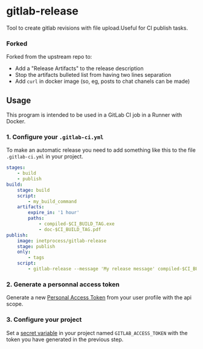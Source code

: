 gitlab-release
====
Tool to create gitlab revisions with file upload.Useful for CI publish tasks.


### Forked 

Forked from the upstream repo to:

* Add a "Release Artifacts" to the release description
* Stop the artifacts bulleted list from having two lines separation
* Add `curl` in docker image (so, eg, posts to chat chanels can be made)

Usage
----
This program is intended to be used in a GitLab CI job in a Runner with Docker.

### 1. Configure your `.gitlab-ci.yml`
To make an automatic release you need to add something like this to the file `.gitlab-ci.yml` in your project.

```yaml
stages:
    - build
    - publish
build:
    stage: build
    script:
        - my_build_command
    artifacts:
        expire_in: '1 hour'
        paths:
            - compiled-$CI_BUILD_TAG.exe
            - doc-$CI_BUILD_TAG.pdf
publish:
    image: inetprocess/gitlab-release
    stage: publish
    only:
        - tags
    script:
        - gitlab-release --message 'My release message' compiled-$CI_BUILD_TAG.exe doc-$CI_BUILD_TAG.pdf
```

### 2. Generate a personnal access token
Generate a new [Personal Access Token](https://docs.gitlab.com/ee/api/README.html#personal-access-tokens)
from your user profile with the api scope.

### 3. Configure your project
Set a [secret variable](https://docs.gitlab.com/ce/ci/variables/#secret-variables) in your project
named `GITLAB_ACCESS_TOKEN` with the token you have generated in the previous step.

